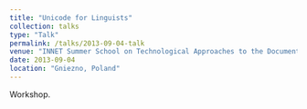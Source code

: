 ```yaml
---
title: "Unicode for Linguists"
collection: talks
type: "Talk"
permalink: /talks/2013-09-04-talk
venue: "INNET Summer School on Technological Approaches to the Documentation of Lesser-Used Languages"
date: 2013-09-04
location: "Gniezno, Poland"
---
```


Workshop.
